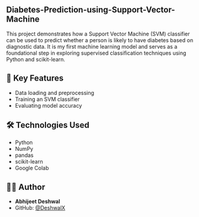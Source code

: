 ## Diabetes-Prediction-using-Support-Vector-Machine
This project demonstrates how a Support Vector Machine (SVM) classifier can be used to predict whether a person is likely to have diabetes based on diagnostic data. It is my first machine learning model and serves as a foundational step in exploring supervised classification techniques using Python and scikit-learn.
## 📌 Key Features

- Data loading and preprocessing
- Training an SVM classifier
- Evaluating model accuracy

## 🛠️ Technologies Used

- Python
- NumPy
- pandas
- scikit-learn
- Google Colab

## 🙋‍♂️ Author

- **Abhijeet Deshwal**
- GitHub: [@DeshwalX](https://github.com/DeshwalX)
